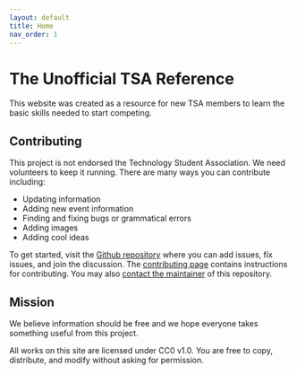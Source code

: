 ```yaml
---
layout: default
title: Home
nav_order: 1
---
```


# The Unofficial TSA Reference

This website was created as a resource for new TSA members to learn the basic skills needed to start competing.

## Contributing

This project is not endorsed the Technology Student Association. We need volunteers to keep it running. There are many ways you can contribute including:

- Updating information
- Adding new event information
- Finding and fixing bugs or grammatical errors
- Adding images
- Adding cool ideas

To get started, visit the [Github repository](https://github.com/j-nac/TSA-Reference) where you can add issues, fix issues, and join the discussion. The [contributing page](https://j-nac.github.io//TSA-Reference/CONTRIBUTING.html) contains instructions for contributing. You may also [contact the maintainer](mailto:jnac8080@gmail.com) of this repository.

## Mission

We believe information should be free and we hope everyone takes something useful from this project.

All works on this site are licensed under CC0 v1.0. You are free to copy, distribute, and modify without asking for permission.

